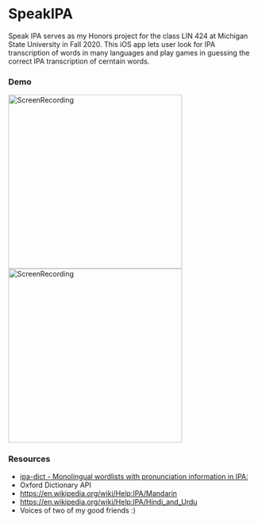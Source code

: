# SpeakIPA

Speak IPA serves as my Honors project for the class LIN 424 at Michigan State University in Fall 2020. 
This iOS app lets user look for IPA transcription of words in many languages and play games in guessing the correct IPA transcription of cerntain words.

### Demo
<img src="http://g.recordit.co/ZJkc7aHkRL.gif" width="350" title="ScreenRecording">
<img src="http://g.recordit.co/W9iOnEjYCz.gif" width="350" title="ScreenRecording">

### Resources
- [ipa-dict - Monolingual wordlists with pronunciation information in IPA:](https://github.com/open-dict-data/ipa-dict)
- Oxford Dictionary API
- https://en.wikipedia.org/wiki/Help:IPA/Mandarin
- https://en.wikipedia.org/wiki/Help:IPA/Hindi_and_Urdu
- Voices of two of my good friends :)

